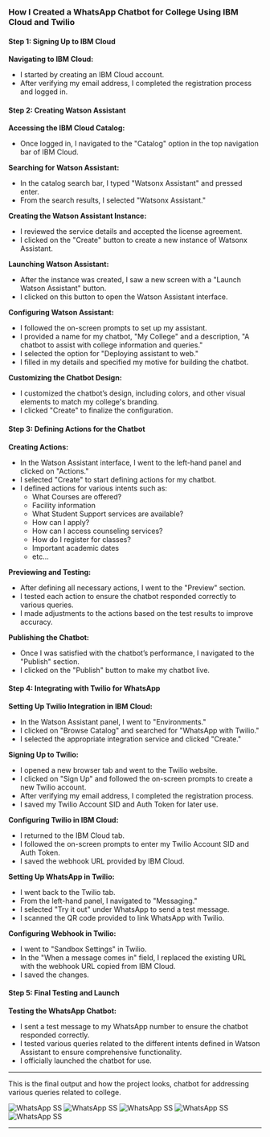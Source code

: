 
### How I Created a WhatsApp Chatbot for College Using IBM Cloud and Twilio

#### Step 1: Signing Up to IBM Cloud

**Navigating to IBM Cloud:**

   - I started by creating an IBM Cloud account.
   - After verifying my email address, I completed the registration process and logged in.

#### Step 2: Creating Watson Assistant

**Accessing the IBM Cloud Catalog:**

   - Once logged in, I navigated to the "Catalog" option in the top navigation bar of IBM Cloud.

**Searching for Watson Assistant:**

   - In the catalog search bar, I typed "Watsonx Assistant" and pressed enter.
   - From the search results, I selected "Watsonx Assistant."

**Creating the Watson Assistant Instance:**

   - I reviewed the service details and accepted the license agreement.
   - I clicked on the "Create" button to create a new instance of Watsonx Assistant.

**Launching Watson Assistant:**

   - After the instance was created, I saw a new screen with a "Launch Watson Assistant" button.
   - I clicked on this button to open the Watson Assistant interface.

**Configuring Watson Assistant:**

   - I followed the on-screen prompts to set up my assistant.
   - I provided a name for my chatbot, "My College" and a description, "A chatbot to assist with college information and queries."
   - I selected the option for "Deploying assistant to web."
   - I filled in my details and specified my motive for building the chatbot.

**Customizing the Chatbot Design:**

   - I customized the chatbot’s design, including colors, and other visual elements to match my college's branding.
   - I clicked "Create" to finalize the configuration.

#### Step 3: Defining Actions for the Chatbot

**Creating Actions:**

   - In the Watson Assistant interface, I went to the left-hand panel and clicked on "Actions."
   - I selected "Create" to start defining actions for my chatbot.
   - I defined actions for various intents such as:
     - What Courses are offered?
     - Facility information
     - What Student Support services are available?
     - How can I apply?
     - How can I access counseling services?
     - How do I register for classes?
     - Important academic dates
     - etc...

**Previewing and Testing:**

   - After defining all necessary actions, I went to the "Preview" section.
   - I tested each action to ensure the chatbot responded correctly to various queries.
   - I made adjustments to the actions based on the test results to improve accuracy.

**Publishing the Chatbot:**

   - Once I was satisfied with the chatbot’s performance, I navigated to the "Publish" section.
   - I clicked on the "Publish" button to make my chatbot live.

#### Step 4: Integrating with Twilio for WhatsApp

**Setting Up Twilio Integration in IBM Cloud:**

   - In the Watson Assistant panel, I went to "Environments."
   - I clicked on "Browse Catalog" and searched for "WhatsApp with Twilio."
   - I selected the appropriate integration service and clicked "Create."

**Signing Up to Twilio:**

   - I opened a new browser tab and went to the Twilio website.
   - I clicked on "Sign Up" and followed the on-screen prompts to create a new Twilio account.
   - After verifying my email address, I completed the registration process.
   - I saved my Twilio Account SID and Auth Token for later use.

**Configuring Twilio in IBM Cloud:**

   - I returned to the IBM Cloud tab.
   - I followed the on-screen prompts to enter my Twilio Account SID and Auth Token.
   - I saved the webhook URL provided by IBM Cloud.

**Setting Up WhatsApp in Twilio:**

   - I went back to the Twilio tab.
   - From the left-hand panel, I navigated to "Messaging."
   - I selected "Try it out" under WhatsApp to send a test message.
   - I scanned the QR code provided to link WhatsApp with Twilio.

**Configuring Webhook in Twilio:**

   - I went to "Sandbox Settings" in Twilio.
   - In the "When a message comes in" field, I replaced the existing URL with the webhook URL copied from IBM Cloud.
   - I saved the changes.

#### Step 5: Final Testing and Launch

**Testing the WhatsApp Chatbot:**

   - I sent a test message to my WhatsApp number to ensure the chatbot responded correctly.
   - I tested various queries related to the different intents defined in Watson Assistant to ensure comprehensive functionality.
   - I officially launched the chatbot for use.

---

This is the final output and how the project looks, chatbot for addressing various queries related to college.

![WhatsApp SS](./whatapp-ss/1.jpg)
![WhatsApp SS](./whatapp-ss/2.jpg)
![WhatsApp SS](./whatapp-ss/3.jpg)
![WhatsApp SS](./whatapp-ss/4.jpg)
![WhatsApp SS](./whatapp-ss/5.jpg)

---
